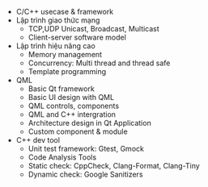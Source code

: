 - C/C++ usecase & framework
- Lập trình giao thức mạng
	- TCP,UDP Unicast, Broadcast, Multicast
	- Client-server software model
- Lập trình hiệu năng cao
	- Memory management
	- Concurrency: Multi thread and thread safe
	- Template programming
- QML
	- Basic Qt framework
	- Basic UI design with QML
	- QML controls, components
	- QML and C++ intergration
	- Architecture design in Qt Application
	- Custom component & module
- C++ dev tool
	- Unit test framework: Gtest, Gmock
	- Code Analysis Tools
	- Static check: CppCheck, Clang-Format, Clang-Tiny
	- Dynamic check: Google Sanitizers
